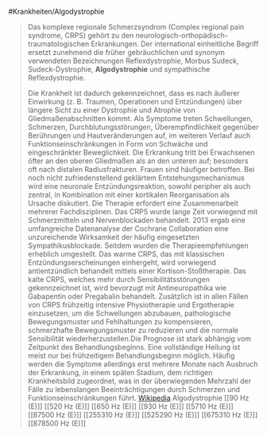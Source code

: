 #Krankheiten/Algodystrophie
> Das komplexe regionale Schmerzsyndrom (Complex regional pain syndrome, CRPS) gehört zu den neurologisch-orthopädisch-traumatologischen Erkrankungen. Der international einheitliche Begriff ersetzt zunehmend die früher gebräuchlichen und synonym verwendeten Bezeichnungen Reflexdystrophie, Morbus Sudeck, Sudeck-Dystrophie, **Algodystrophie** und sympathische Reflexdystrophie.
>
> Die Krankheit ist dadurch gekennzeichnet, dass es nach äußerer Einwirkung (z. B. Traumen, Operationen und Entzündungen) über längere Sicht zu einer Dystrophie und Atrophie von Gliedmaßenabschnitten kommt. Als Symptome treten Schwellungen, Schmerzen, Durchblutungsstörungen, Überempfindlichkeit gegenüber Berührungen und Hautveränderungen auf, im weiteren Verlauf auch Funktionseinschränkungen in Form von Schwäche und eingeschränkter Beweglichkeit. Die Erkrankung tritt bei Erwachsenen öfter an den oberen Gliedmaßen als an den unteren auf; besonders oft nach distalen Radiusfrakturen. Frauen sind häufiger betroffen.
> Bei noch nicht zufriedenstellend geklärtem Entstehungsmechanismus wird eine neuronale Entzündungsreaktion, sowohl peripher als auch zentral, in Kombination mit einer kortikalen Reorganisation als Ursache diskutiert. Die Therapie erfordert eine Zusammenarbeit mehrerer Fachdisziplinen.
> Das CRPS wurde lange Zeit vorwiegend mit Schmerzmitteln und Nervenblockaden behandelt. 2013 ergab eine umfangreiche Datenanalyse der Cochrane Collaboration eine unzureichende Wirksamkeit der häufig eingesetzten Sympathikusblockade. Seitdem wurden die Therapieempfehlungen erheblich umgestellt. Das warme CRPS, das mit klassischen Entzündungserscheinungen einhergeht, wird vorwiegend antientzündlich behandelt mittels einer Kortison-Stoßtherapie. Das kalte CRPS, welches mehr durch Sensibilitätsstörungen gekennzeichnet ist, wird bevorzugt mit Antineuropathika wie Gabapentin oder Pregabalin behandelt. Zusätzlich ist in allen Fällen von CRPS frühzeitig intensive Physiotherapie und Ergotherapie einzusetzen, um die Schwellungen abzubauen, pathologische Bewegungsmuster und Fehlhaltungen zu kompensieren, schmerzhafte Bewegungsmuster zu reduzieren und die normale Sensibilität wiederherzustellen.Die Prognose ist stark abhängig vom Zeitpunkt des Behandlungsbeginns. Eine vollständige Heilung ist meist nur bei frühzeitigem Behandlungsbeginn möglich. Häufig werden die Symptome allerdings erst mehrere Monate nach Ausbruch der Erkrankung, in einem späten Stadium, dem richtigen Krankheitsbild zugeordnet, was in der überwiegenden Mehrzahl der Fälle zu lebenslangen Beeinträchtigungen durch Schmerzen und Funktionseinschränkungen führt.
> [Wikipedia](https://de.wikipedia.org/wiki/Komplexes%20regionales%20Schmerzsyndrom)
Algodystrophie
[[90 Hz (E)]]
[[520 Hz (E)]]
[[650 Hz (E)]]
[[930 Hz (E)]]
[[5710 Hz (E)]]
[[87500 Hz (E)]]
[[255310 Hz (E)]]
[[525290 Hz (E)]]
[[675310 Hz (E)]]
[[878500 Hz (E)]]